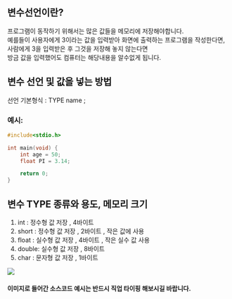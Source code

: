 ## 변수선언이란?
프로그램이 동작하기 위해서는 많은 값들을 메모리에 저장해야합니다. <br/>
예를들이 사용자에게 3이라는 값을 입력받아 화면에 출력하는 프로그램을 작성한다면, 사람에게 3을 입력받은 후 그것을 저장해 놓지 않는다면<br/>
방금 값을 입력했어도 컴퓨터는 해당내용을 알수없게 됩니다.

## 변수 선언 및 값을 넣는 방법
선언 기본형식 : TYPE name ;<br/>
### 예시:<br/>
```C
#include<stdio.h>

int main(void) {
    int age = 50;
    float PI = 3.14;

	return 0;
}
```

    
## 변수 TYPE  종류와 용도, 메모리 크기   
1) int   : 정수형 값 저장  , 4바이트<br/>
2) short : 정수형 값 저장  , 2바이트 , 작은 값에 사용<br/>
3) float : 실수형 값 저장  , 4바이트 , 작은 실수 값 사용<br/>
4) double: 실수형 값 저장  , 8바이트 <br/>
5) char  : 문자형 값 저장  , 1바이트 <br/>

<image src = https://github.com/kuj0210/Language/blob/master/C/img/1-1.png/>

#### 이미지로 들어간 소스코드 예시는 반드시 직업 타이핑 해보시길 바랍니다.
